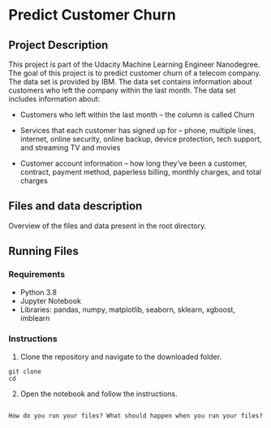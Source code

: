 # Predict Customer Churn

## Project Description
This project is part of the Udacity Machine Learning Engineer Nanodegree. The goal of this project is to predict customer churn of a telecom company. The data set is provided by IBM. The data set contains information about customers who left the company within the last month. The data set includes information about:

* Customers who left within the last month – the column is called Churn

* Services that each customer has signed up for – phone, multiple lines, internet, online security, online backup, device protection, tech support, and streaming TV and movies

* Customer account information – how long they’ve been a customer, contract, payment method, paperless billing, monthly charges, and total charges


## Files and data description
Overview of the files and data present in the root directory. 


## Running Files

### Requirements
* Python 3.8
* Jupyter Notebook
* Libraries: pandas, numpy, matplotlib, seaborn, sklearn, xgboost, imblearn

### Instructions
1. Clone the repository and navigate to the downloaded folder.
```
git clone
cd
```
2. Open the notebook and follow the instructions.
```

How do you run your files? What should happen when you run your files?





